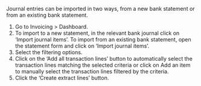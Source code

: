 Journal entries can be imported in two ways, from a new bank statement or from an existing bank statement.
1. Go to Invoicing > Dashboard.
2. To import to a new statement, in the relevant bank journal click on ‘Import journal items’. To import from an existing bank statement, open the statement form and click on ‘Import journal items’.
3. Select the filtering options.
5. Click on the ‘Add all transaction lines’ button to automatically select the transaction lines matching the selected criteria or click on Add an item to manually select the transaction lines filtered by the criteria.
6. Click the ‘Create extract lines’ button.
